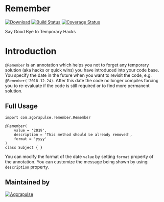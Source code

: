 # Remember

[![Download](https://api.bintray.com/packages/agorapulse/libs/remember/images/download.svg)](https://bintray.com/agorapulse/libs/remember/_latestVersion) [![Build Status](https://travis-ci.org/agorapulse/remember.svg?branch=master)](https://travis-ci.org/agorapulse/remember) [![Coverage Status](https://coveralls.io/repos/github/agorapulse/remember/badge.svg?branch=master)](https://coveralls.io/github/agorapulse/remember?branch=master)

Say Good Bye to Temporary Hacks

# Introduction

`@Remember` is an annotation which helps you not to forget any temporary solution (aka hacks or quick wins)
you have introduced into your code base. You specify the date in the future when you want to revisit the code, e.g. `@Remember('2018-12-24)`.
After this date the code no longer compiles forcing you to re-evaluate if the code is still required or to find
more permanent solution.

## Full Usage

    import com.agorapulse.remember.Remember
    
    @Remember(
        value = '2019', 
        description = 'This method should be already removed', 
        format = 'yyyy'
    )   
    class Subject { }

You can modify the format of the date `value` by setting `format` property of the annotation.
You can customize the message being shown by using `description` property. 

## Maintained by

[![Agorapulse](https://cloud.githubusercontent.com/assets/139017/17053391/4a44735a-5034-11e6-8e72-9f4b7139d7e0.png)](https://www.agorapulse.com/)
